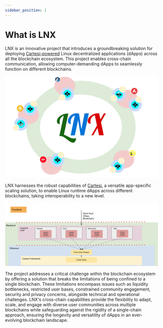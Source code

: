 ```yaml
---
sidebar_position: 1
---
```


# What is LNX

LNX is an innovative project that introduces a groundbreaking solution for deploying [Cartesi-powered](https://cartesi.io/) Linux  decentralized applications (dApps) across all the blockchain ecosystem. This project enables cross-chain communication, allowing computer-demanding dApps to seamlessly function on different blockchains.

![Concept](../static/img/LNX-concept.png)

LNX harnesses the robust capabilities of [Cartesi](https://cartesi.io/), a versatile app-specific scaling solution, to enable Linux runtime dApps across different blockchains, taking interoperability to a new level. 

![HLA](../static/img/LNX-hla.png)

The project addresses a critical challenge within the blockchain ecosystem by offering a solution that breaks the limitations of being confined to a single blockchain. These limitations encompass issues such as liquidity bottlenecks, restricted user bases, constrained community engagement, security and privacy concerns, alongside technical and operational challenges. LNX's cross-chain capabilities provide the flexibility to adapt, scale, and engage with diverse user communities across multiple blockchains while safeguarding against the rigidity of a single-chain approach, ensuring the longevity and versatility of dApps in an ever-evolving blockchain landscape.